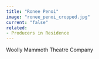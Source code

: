 ```yaml
---
title: "Ronee Penoi"
image: "ronee_penoi_cropped.jpg"
current: "false"
related:
- Producers in Residence
---
```


Woolly Mammoth Theatre Company

